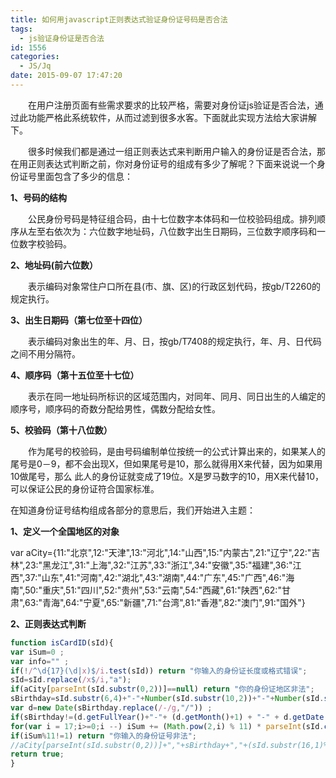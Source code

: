 ```yaml
---
title: 如何用javascript正则表达式验证身份证号码是否合法
tags:
  - js验证身份证是否合法
id: 1556
categories:
  - JS/Jq
date: 2015-09-07 17:47:20
---
```


&emsp;&emsp;在用户注册页面有些需求要求的比较严格，需要对身份证js验证是否合法，通过此功能严格此系统软件，从而过滤到很多水客。下面就此实现方法给大家讲解下。

&emsp;&emsp;很多时候我们都是通过一组正则表达式来判断用户输入的身份证是否合法，那在用正则表达式判断之前，你对身份证号的组成有多少了解呢？下面来说说一个身份证号里面包含了多少的信息：

**1、号码的结构**

&emsp;&emsp;公民身份号码是特征组合码，由十七位数字本体码和一位校验码组成。排列顺序从左至右依次为：六位数字地址码，八位数字出生日期码，三位数字顺序码和一位数字校验码。

**2、地址码(前六位数）**

&emsp;&emsp;表示编码对象常住户口所在县(市、旗、区)的行政区划代码，按gb/T2260的规定执行。

**3、出生日期码（第七位至十四位）**

&emsp;&emsp;表示编码对象出生的年、月、日，按gb/T7408的规定执行，年、月、日代码之间不用分隔符。

**4、顺序码（第十五位至十七位）**

&emsp;&emsp;表示在同一地址码所标识的区域范围内，对同年、同月、同日出生的人编定的顺序号，顺序码的奇数分配给男性，偶数分配给女性。

**5、校验码（第十八位数）**

&emsp;&emsp;作为尾号的校验码，是由号码编制单位按统一的公式计算出来的，如果某人的尾号是0－9，都不会出现X，但如果尾号是10，那么就得用X来代替，因为如果用10做尾号，那么 此人的身份证就变成了19位。X是罗马数字的10，用X来代替10，可以保证公民的身份证符合国家标准。

在知道身份证号结构组成各部分的意思后，我们开始进入主题：

**1、定义一个全国地区的对象**

var aCity={11:"北京",12:"天津",13:"河北",14:"山西",15:"内蒙古",21:"辽宁",22:"吉林",23:"黑龙江",31:"上海",32:"江苏",33:"浙江",34:"安徽",35:"福建",36:"江西",37:"山东",41:"河南",42:"湖北",43:"湖南",44:"广东",45:"广西",46:"海南",50:"重庆",51:"四川",52:"贵州",53:"云南",54:"西藏",61:"陕西",62:"甘肃",63:"青海",64:"宁夏",65:"新疆",71:"台湾",81:"香港",82:"澳门",91:"国外"}

**2、正则表达式判断**
```javascript
function isCardID(sId){
var iSum=0 ;
var info="" ;
if(!/^\d{17}(\d|x)$/i.test(sId)) return "你输入的身份证长度或格式错误";
sId=sId.replace(/x$/i,"a");
if(aCity[parseInt(sId.substr(0,2))]==null) return "你的身份证地区非法";
sBirthday=sId.substr(6,4)+"-"+Number(sId.substr(10,2))+"-"+Number(sId.substr(12,2));
var d=new Date(sBirthday.replace(/-/g,"/")) ;
if(sBirthday!=(d.getFullYear()+"-"+ (d.getMonth()+1) + "-" + d.getDate()))return "身份证上的出生日期非法";
for(var i = 17;i>=0;i --) iSum += (Math.pow(2,i) % 11) * parseInt(sId.charAt(17 - i),11) ;
if(iSum%11!=1) return "你输入的身份证号非法";
//aCity[parseInt(sId.substr(0,2))]+","+sBirthday+","+(sId.substr(16,1)%2?"男":"女");//此次还可以判断出输入的身份证号的人性别
return true;
}
```
&nbsp;